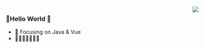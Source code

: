 <img align="right" src="https://github-readme-stats.vercel.app/api?username=windhide&show_icons=true&icon_color=CE1D2D&text_color=718096&bg_color=ffffff&hide_title=true" />

### 👋Hello World 👋
- :orange_book: Focusing on Java & Vue
- :meat_on_bone::meat_on_bone::meat_on_bone::meat_on_bone::meat_on_bone::meat_on_bone::meat_on_bone:
